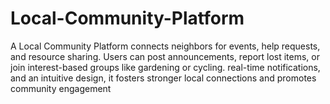 # Local-Community-Platform
 A Local Community Platform connects neighbors for events, help requests, and resource sharing. Users can post announcements, report lost items, or join interest-based groups like gardening or cycling.  real-time notifications, and an intuitive design, it fosters stronger local connections and promotes community engagement 
